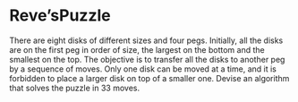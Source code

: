 # Reve’sPuzzle
There are eight disks of different sizes and four pegs. Initially, all the disks are on the first peg in order of size, the largest on the bottom and the smallest on the top. The objective is to transfer all the disks to another peg by a sequence of moves. Only one disk can be moved at a time, and it is forbidden to place a larger disk on top of a smaller one. Devise an algorithm that solves the puzzle in 33 moves.
